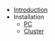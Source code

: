 - [Introduction](/README.md)
- Installation
    * [PC](/install_pc.md)
    * [Cluster](/install_cluster.md)
